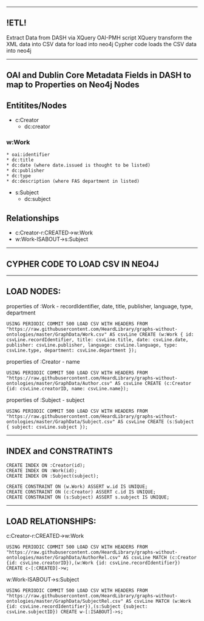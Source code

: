 
-----
!ETL!
-----
Extract Data from DASH via XQuery OAI-PMH script
XQuery transform the XML data into CSV data for load into neo4j
Cypher code loads the CSV data into neo4j

-------------------------------------------
OAI and Dublin Core Metadata Fields in DASH to map to Properties on Neo4j Nodes
-------------------------------------------

## Entitites/Nodes
* c:Creator
	* dc:creator
### w:Work
	* oai:identifier
	* dc:title
	* dc:date (where date.issued is thought to be listed)
	* dc:publisher
	* dc:type
	* dc:description (where FAS department in listed)
* s:Subject
	* dc:subject
	
## Relationships
* c:Creator-r:CREATED->w:Work
* w:Work-ISABOUT->s:Subject


-------------------------------------------
CYPHER CODE TO LOAD CSV IN NEO4J
--------------------------------------------

-------------------------
LOAD NODES:
-------------------------
properties of :Work -  recordIdentifier, date, title, publisher, language, type, department
 
	USING PERIODIC COMMIT 500 LOAD CSV WITH HEADERS FROM "https://raw.githubusercontent.com/HeardLibrary/graphs-without-ontologies/master/GraphData/Work.csv" AS csvLine CREATE (w:Work { id: csvLine.recordIdentifier, title: csvLine.title, date: csvLine.date, publisher: csvLine.publisher, language: csvLine.language, type: csvLine.type, department: csvLine.department });
 
 properties of :Creator - name
 
	USING PERIODIC COMMIT 500 LOAD CSV WITH HEADERS FROM "https://raw.githubusercontent.com/HeardLibrary/graphs-without-ontologies/master/GraphData/Author.csv" AS csvLine CREATE (c:Creator {id: csvLine.creatorID, name: csvLine.name});
 
 properties of :Subject - subject
 
	USING PERIODIC COMMIT 500 LOAD CSV WITH HEADERS FROM "https://raw.githubusercontent.com/HeardLibrary/graphs-without-ontologies/master/GraphData/Subject.csv" AS csvLine CREATE (s:Subject { subject: csvLine.subject });
 
------------------------- 
INDEX and CONSTRATINTS
-------------------------
	CREATE INDEX ON :Creator(id);
	CREATE INDEX ON :Work(id);
	CREATE INDEX ON :Subject(subject);

	CREATE CONSTRAINT ON (w.Work) ASSERT w.id IS UNIQUE;
	CREATE CONSTRAINT ON (c:Creator) ASSERT c.id IS UNIQUE;
	CREATE CONSTRAINT ON (s:Subject) ASSERT s.subject IS UNIQUE;

-------------------------
LOAD RELATIONSHIPS:
-------------------------
c:Creator-r:CREATED->w:Work
 
	USING PERIODIC COMMIT 500 LOAD CSV WITH HEADERS FROM "https://raw.githubusercontent.com/HeardLibrary/graphs-without-ontologies/master/GraphData/AuthorRel.csv" AS csvLine MATCH (c:Creator {id: csvLine.creatorID}),(w:Work {id: csvLine.recordIdentifier}) CREATE c-[:CREATED]->w;

w:Work-ISABOUT->s:Subject	

	USING PERIODIC COMMIT 500 LOAD CSV WITH HEADERS FROM "https://raw.githubusercontent.com/HeardLibrary/graphs-without-ontologies/master/GraphData/SubjectRel.csv" AS csvLine MATCH (w:Work {id: csvLine.recordIdentifier}),(s:Subject {subject: csvLine.subjectID}) CREATE w-[:ISABOUT]->s;



